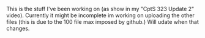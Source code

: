 This is the stuff I've been working on (as show in my "CptS 323 Update 2" video).
Currently it might be incomplete im working on uploading the other files (this is due to the 100 file max imposed by github.)
Will udate when that changes.

